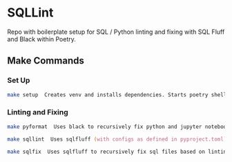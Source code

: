 # SQLLint
Repo with boilerplate setup for SQL / Python linting and fixing with SQL Fluff and Black within Poetry.

## Make Commands
### Set Up
```zsh
make setup  Creates venv and installs dependencies. Starts poetry shell by default.
```

### Linting and Fixing
```zsh
make pyformat  Uses black to recursively fix python and jupyter notebooks within a given directory.

make sqllint  Uses sqlfluff (with configs as defined in pyproject.toml) to recursively lint sql files within a given directory.

make sqlfix  Uses sqlfluff to recursively fix sql files based on linting rules (best-practices) within a given directory.
```
